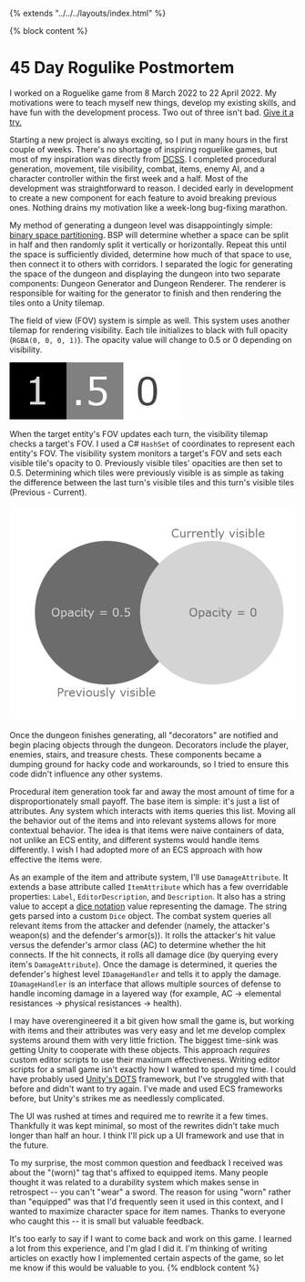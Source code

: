 {% extends "../../../layouts/index.html" %}

{% block content %}
# 45 Day Rogulike Postmortem

I worked on a Roguelike game from 8 March 2022 to 22 April 2022. My motivations were to teach myself new things, develop my existing skills, and have fun with the development process. Two out of three isn't bad. [Give it a try.](https://mochancrimthann.itch.io/45dr)

Starting a new project is always exciting, so I put in many hours in the first couple of weeks. There's no shortage of inspiring roguelike games, but most of my inspiration was directly from [DCSS](https://crawl.develz.org/). I completed procedural generation, movement, tile visibility, combat, items, enemy AI, and a character controller within the first week and a half. Most of the development was straightforward to reason. I decided early in development to create a new component for each feature to avoid breaking previous ones. Nothing drains my motivation like a week-long bug-fixing marathon.

My method of generating a dungeon level was disappointingly simple: [binary space partitioning](https://en.wikipedia.org/wiki/Binary_space_partitioning). BSP will determine whether a space can be split in half and then randomly split it vertically or horizontally. Repeat this until the space is sufficiently divided, determine how much of that space to use, then connect it to others with corridors. I separated the logic for generating the space of the dungeon and displaying the dungeon into two separate components: Dungeon Generator and Dungeon Renderer. The renderer is responsible for waiting for the generator to finish and then rendering the tiles onto a Unity tilemap.
 
The field of view (FOV) system is simple as well. This system uses another tilemap for rendering visibility. Each tile initializes to black with full opacity (`RGBA(0, 0, 0, 1)`). The opacity value will change to 0.5 or 0 depending on visibility.

![Tile opacity values](./values.png)

When the target entity's FOV updates each turn, the visibility tilemap checks a target's FOV. I used a C# `HashSet` of coordinates to represent each entity's FOV. The visibility system monitors a target's FOV and sets each visible tile's opacity to 0. Previously visible tiles' opacities are then set to 0.5. Determining which tiles were previously visible is as simple as taking the difference between the last turn's visible tiles and this turn's visible tiles (Previous - Current).

![Venn diagram of opacity values](./opacity-venn.png)

Once the dungeon finishes generating, all "decorators" are notified and begin placing objects through the dungeon. Decorators include the player, enemies, stairs, and treasure chests. These components became a dumping ground for hacky code and workarounds, so I tried to ensure this code didn't influence any other systems.

Procedural item generation took far and away the most amount of time for a disproportionately small payoff. The base item is simple: it's just a list of attributes. Any system which interacts with items queries this list. Moving all the behavior out of the items and into relevant systems allows for more contextual behavior. The idea is that items were naive containers of data, not unlike an ECS entity, and different systems would handle items differently. I wish I had adopted more of an ECS approach with how effective the items were.

As an example of the item and attribute system, I'll use `DamageAttribute`. It extends a base attribute called `ItemAttribute` which has a few overridable properties: `Label`, `EditorDescription`, and `Description`. It also has a string value to accept a [dice notation](https://en.wikipedia.org/wiki/Dice_notation) value representing the damage. The string gets parsed into a custom `Dice` object. The combat system queries all relevant items from the attacker and defender (namely, the attacker's weapon(s) and the defender's armor(s)). It rolls the attacker's hit value versus the defender's armor class (AC) to determine whether the hit connects. If the hit connects, it rolls all damage dice (by querying every item's `DamageAttribute`). Once the damage is determined, it queries the defender's highest level `IDamageHandler` and tells it to apply the damage. `IDamageHandler` is an interface that allows multiple sources of defense to handle incoming damage in a layered way (for example, AC -> elemental resistances -> physical resistances -> health).

I may have overengineered it a bit given how small the game is, but working with items and their attributes was very easy and let me develop complex systems around them with very little friction. The biggest time-sink was getting Unity to cooperate with these objects. This approach *requires* custom editor scripts to use their maximum effectiveness. Writing editor scripts for a small game isn't exactly how I wanted to spend my time. I could have probably used [Unity's DOTS](https://unity.com/dots) framework, but I've struggled with that before and didn't want to try again. I've made and used ECS frameworks before, but Unity's strikes me as needlessly complicated.

The UI was rushed at times and required me to rewrite it a few times. Thankfully it was kept minimal, so most of the rewrites didn't take much longer than half an hour. I think I'll pick up a UI framework and use that in the future.

To my surprise, the most common question and feedback I received was about the "(worn)" tag that's affixed to equipped items. Many people thought it was related to a durability system which makes sense in retrospect -- you can't "wear" a sword. The reason for using "worn" rather than "equipped" was that I'd frequently seen it used in this context, and I wanted to maximize character space for item names. Thanks to everyone who caught this -- it is small but valuable feedback.

It's too early to say if I want to come back and work on this game. I learned a lot from this experience, and I'm glad I did it. I'm thinking of writing articles on exactly how I implemented certain aspects of the game, so let me know if this would be valuable to you.
{% endblock content %}


